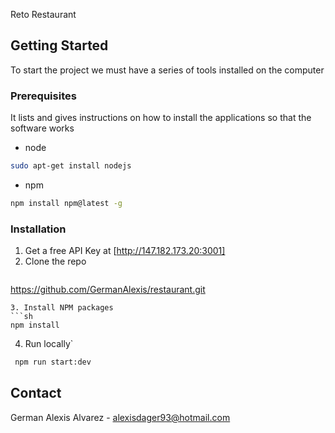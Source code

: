 Reto Restaurant



<!-- GETTING STARTED -->
## Getting Started

To start the project we must have a series of tools installed on the computer

### Prerequisites
It lists and gives instructions on how to install the applications so that the software works

 * node
  ```sh
 sudo apt-get install nodejs
  ```
 * npm
  ```sh
  npm install npm@latest -g
  ```
### Installation

1. Get a free API Key at [http://147.182.173.20:3001]
2. Clone the repo
   ```sh
  https://github.com/GermanAlexis/restaurant.git
   ```
3. Install NPM packages
   ```sh
   npm install
   ```
4. Run locally`
  ```sh
   npm run start:dev
   ```
   
   <!-- CONTACT -->
## Contact

German Alexis Alvarez - alexisdager93@hotmail.com
